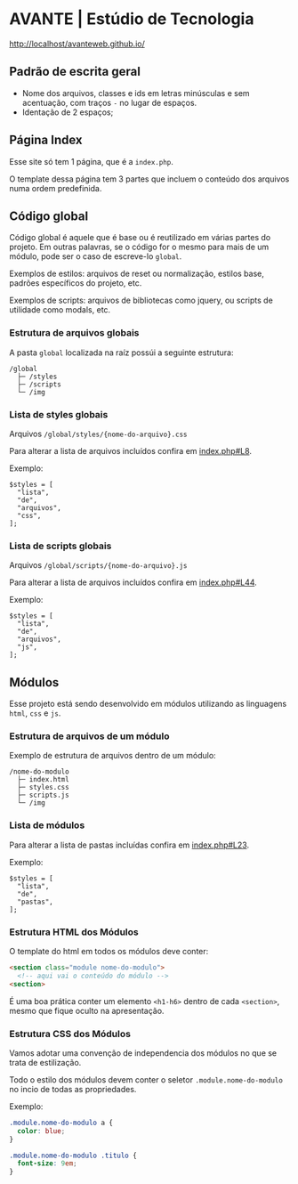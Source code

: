 # AVANTE | Estúdio de Tecnologia

[http://localhost/avanteweb.github.io/](http://localhost/avanteweb.github.io/)


## Padrão de escrita geral

- Nome dos arquivos, classes e ids em letras minúsculas e sem acentuação, com traços `-` no lugar de espaços.
- Identação de 2 espaços;



## Página Index

Esse site só tem 1 página, que é a `index.php`.

O template dessa página tem 3 partes que incluem o conteúdo dos arquivos numa ordem predefinida.



## Código global

Código global é aquele que é base ou é reutilizado em várias partes do projeto. Em outras palavras, se o código for o mesmo para mais de um módulo, pode ser o caso de escreve-lo `global`.

Exemplos de estilos: arquivos de reset ou normalização, estilos base, padrões específicos do projeto, etc.

Exemplos de scripts: arquivos de bibliotecas como jquery, ou scripts de utilidade como modals, etc.

### Estrutura de arquivos globais

A pasta `global` localizada na raíz possúi a seguinte estrutura:

```
/global
  ├─ /styles
  ├─ /scripts
  └─ /img
```

### Lista de styles globais

Arquivos `/global/styles/{nome-do-arquivo}.css`

Para alterar a lista de arquivos incluídos confira em [index.php#L8](index.php#L8).

Exemplo:

```
$styles = [
  "lista",
  "de",
  "arquivos",
  "css",
];
```

### Lista de scripts globais

Arquivos `/global/scripts/{nome-do-arquivo}.js`

Para alterar a lista de arquivos incluídos confira em [index.php#L44](index.php#L44).

Exemplo:

```
$styles = [
  "lista",
  "de",
  "arquivos",
  "js",
];
```



## Módulos

Esse projeto está sendo desenvolvido em módulos utilizando as linguagens `html`, `css` e `js`.

### Estrutura de arquivos de um módulo

Exemplo de estrutura de arquivos dentro de um módulo:

```
/nome-do-modulo
  ├─ index.html
  ├─ styles.css
  ├─ scripts.js
  └─ /img
```

### Lista de módulos

Para alterar a lista de pastas incluídas confira em [index.php#L23](index.php#L23).

Exemplo:

```
$styles = [
  "lista",
  "de",
  "pastas",
];
```

### Estrutura HTML dos Módulos

O template do html em todos os módulos deve conter:

```html
<section class="module nome-do-modulo">
  <!-- aqui vai o conteúdo do módulo -->
<section>
```

É uma boa prática conter um elemento `<h1-h6>` dentro de cada `<section>`, mesmo que fique oculto na apresentação.

### Estrutura CSS dos Módulos

Vamos adotar uma convenção de independencia dos módulos no que se trata de estilização.

Todo o estilo dos módulos devem conter o seletor `.module.nome-do-modulo` no incio de todas as propriedades.

Exemplo:

```css
.module.nome-do-modulo a {
  color: blue;
}

.module.nome-do-modulo .titulo {
  font-size: 9em;
}
```
